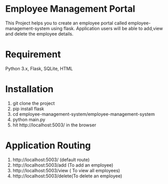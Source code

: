 # Employee Management Portal
This Project helps you to create an employee portal called employee-management-system using flask.
Application users will be able to add,view and delete the employee details.

# Requirement
 Python 3.x, Flask, SQLite, HTML

# Installation
1. git clone the project
2. pip install flask
2. cd employee-management-system/employee-management-system
3. python main.py
5. hit http://localhost:5003/ in the browser

# Application Routing

1. http://localhost:5003/     (default route)
2. http://localhost:5003/add  (To add an employee)
3. http://localhost:5003/view  ( To view all employees)
4. http://localhost:5003/delete(To delete an employee)



